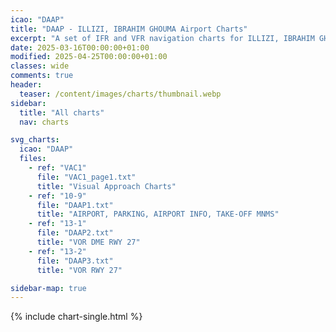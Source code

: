 ```yaml
---
icao: "DAAP" 
title: "DAAP - ILLIZI, IBRAHIM GHOUMA Airport Charts"
excerpt: "A set of IFR and VFR navigation charts for ILLIZI, IBRAHIM GHOUMA Airport"
date: 2025-03-16T00:00:00+01:00
modified: 2025-04-25T00:00:00+01:00
classes: wide
comments: true
header:
  teaser: /content/images/charts/thumbnail.webp
sidebar:
  title: "All charts"
  nav: charts

svg_charts:
  icao: "DAAP"
  files:
    - ref: "VAC1"
      file: "VAC1_page1.txt"
      title: "Visual Approach Charts"
    - ref: "10-9"
      file: "DAAP1.txt"
      title: "AIRPORT, PARKING, AIRPORT INFO, TAKE-OFF MNMS"
    - ref: "13-1"
      file: "DAAP2.txt"
      title: "VOR DME RWY 27"
    - ref: "13-2"
      file: "DAAP3.txt"
      title: "VOR RWY 27"

sidebar-map: true
---
```


{% include chart-single.html %}
